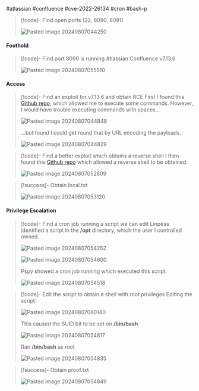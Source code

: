 #atlassian #confluence #cve-2022-26134 #cron #bash-p

>[!code]- Find open ports (22, 8090, 8091)
>
>![Pasted image 20240807044250](Pasted%20image%2020240807044250.png)
#### Foothold

>[!code]- Find port 8090 is running Atlassian Confluence v7.13.6
>
>![Pasted image 20240807055510](Pasted%20image%2020240807055510.png)
#### Access

>[!code]- Find an exploit for v7.13.6 and obtain RCE
>First I found this [Github repo](https://github.com/Habib0x0/CVE-2022-26134), which allowed me to execute some commands. However, I would have trouble executing commands with spaces...
>
>![Pasted image 20240807044848](Pasted%20image%2020240807044848.png)
>
>...but found I could get round that by URL encoding the payloads.
>
>![Pasted image 20240807044829](Pasted%20image%2020240807044829.png)

>[!code]- Find a better exploit which obtains a reverse shell
>I then found this [Github repo](https://github.com/jbaines-r7/through_the_wire) which allowed a reverse shell to be obtained.
>
>![Pasted image 20240807052809](Pasted%20image%2020240807052809.png)

>[!success]- Obtain local.txt
>
>![Pasted image 20240807053120](Pasted%20image%2020240807053120.png)
#### Privilege Escalation

>[!code]- Find a cron job running a script we can edit
>Linpeas identified a script in the **/opt** directory, which the user I controlled owned.
>
>![Pasted image 20240807054252](Pasted%20image%2020240807054252.png)
>
>![Pasted image 20240807054600](Pasted%20image%2020240807054600.png)
>
>Pspy showed a cron job running which executed this script.
>
>![Pasted image 20240807054518](Pasted%20image%2020240807054518.png)

>[!code]- Edit the script to obtain a shell with root privileges
>Editing the script:
>
>![Pasted image 20240807060140](Pasted%20image%2020240807060140.png)
>
>This caused the SUID bit to be set on **/bin/bash**
>
>![Pasted image 20240807054817](Pasted%20image%2020240807054817.png)
>
>Ran **/bin/bash** as root
>
>![Pasted image 20240807054835](Pasted%20image%2020240807054835.png)

>[!success]- Obtain proof.txt
>
>![Pasted image 20240807054849](Pasted%20image%2020240807054849.png)

